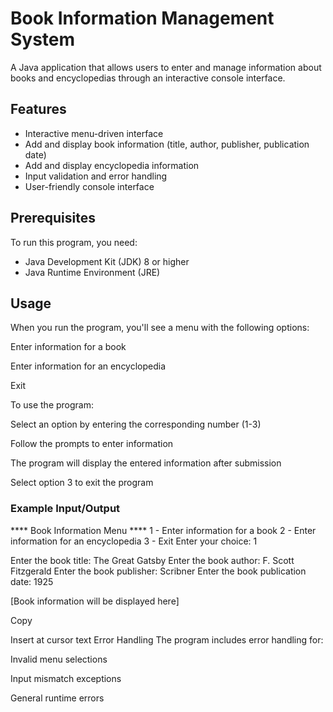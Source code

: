 # Book Information Management System

A Java application that allows users to enter and manage information about books and encyclopedias through an interactive console interface.

## Features

* Interactive menu-driven interface
* Add and display book information (title, author, publisher, publication date)
* Add and display encyclopedia information
* Input validation and error handling
* User-friendly console interface

## Prerequisites

To run this program, you need:
* Java Development Kit (JDK) 8 or higher
* Java Runtime Environment (JRE)

## Usage
When you run the program, you'll see a menu with the following options:

Enter information for a book

Enter information for an encyclopedia

Exit

To use the program:

Select an option by entering the corresponding number (1-3)

Follow the prompts to enter information

The program will display the entered information after submission

Select option 3 to exit the program

### Example Input/Output
**** Book Information Menu ****
1 - Enter information for a book
2 - Enter information for an encyclopedia
3 - Exit
Enter your choice: 1

Enter the book title: The Great Gatsby
Enter the book author: F. Scott Fitzgerald
Enter the book publisher: Scribner
Enter the book publication date: 1925

[Book information will be displayed here]

Copy

Insert at cursor
text
Error Handling
The program includes error handling for:

Invalid menu selections

Input mismatch exceptions

General runtime errors

